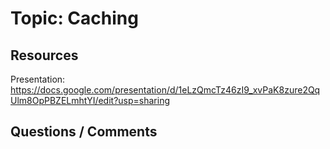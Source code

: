 # Topic: Caching

## Resources

Presentation: https://docs.google.com/presentation/d/1eLzQmcTz46zI9_xvPaK8zure2QqUlm8OpPBZELmhtYI/edit?usp=sharing

## Questions / Comments